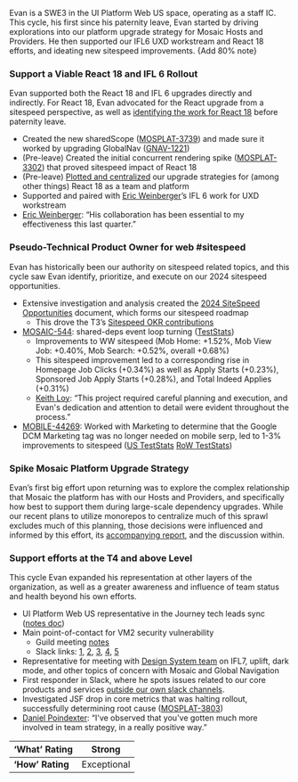 Evan is a SWE3 in the UI Platform Web US space, operating as a staff IC. This cycle, his first since his paternity leave, Evan started by driving explorations into our platform upgrade strategy for Mosaic Hosts and Providers. He then supported our IFL6 UXD workstream and React 18 efforts, and ideating new sitespeed improvements. {Add 80% note}

### Support a Viable React 18 and IFL 6 Rollout

Evan supported both the React 18 and IFL 6 upgrades directly and indirectly. For React 18, Evan advocated for the React upgrade from a sitespeed perspective, as well as [identifying the work for React 18](https://docs.google.com/document/u/0/d/179Kx2nSBvFeU7-4EmRMtDbGmlPE3g58edkC8vIj7M2s/edit) before paternity leave.

* Created the new sharedScope ([MOSPLAT-3739](https://indeed.atlassian.net/browse/MOSPLAT-3739)) and made sure it worked by upgrading GlobalNav ([GNAV-1221](https://indeed.atlassian.net/browse/GNAV-1221))  
* (Pre-leave) Created the initial concurrent rendering spike ([MOSPLAT-3302](https://indeed.atlassian.net/browse/MOSPLAT-3302)) that proved sitespeed impact of React 18  
* (Pre-leave) [Plotted and centralized](https://docs.google.com/document/d/179Kx2nSBvFeU7-4EmRMtDbGmlPE3g58edkC8vIj7M2s/edit#heading=h.py3tgi5skk4) our upgrade strategies for (among other things) React 18 as a team and platform  
* Supported and paired with [Eric Weinberger](mailto:eweinberger@indeed.com)’s IFL 6 work for UXD workstream  
* [Eric Weinberger](mailto:eweinberger@indeed.com): “His collaboration has been essential to my effectiveness this last quarter.”

### Pseudo-Technical Product Owner for web \#sitespeed

Evan has historically been our authority on sitespeed related topics, and this cycle saw Evan identify, prioritize, and execute on our 2024 sitespeed opportunities.

* Extensive investigation and analysis created the [2024 SiteSpeed Opportunities](https://docs.google.com/document/u/0/d/1r7IxWmRVGRibdBcShTOFR3xRC5SFC0vdExhEFPq1vvM/edit) document, which forms our sitespeed roadmap  
  * This drove the T3’s [Sitespeed OKR contributions](https://indeed.atlassian.net/browse/JSRCH-13529)  
* [MOSAIC-544](https://indeed.atlassian.net/browse/MOSAIC-544): shared-deps event loop turning ([TestStats](https://teststats.sandbox.indeed.net/mosaic_platform_shared_deps_turn_tst?selectedAllocName=A))  
  * Improvements to WW sitespeed (Mob Home: \+1.52%, Mob View Job: \+0.40%, Mob Search: \+0.52%, overall \+0.68%)  
  * This sitespeed improvement led to a corresponding rise in Homepage Job Clicks (+0.34%) as well as Apply Starts (+0.23%), Sponsored Job Apply Starts (+0.28%), and Total Indeed Applies (+0.31%)  
  * [Keith Loy](mailto:kloy@indeed.com): “This project required careful planning and execution, and Evan's dedication and attention to detail were evident throughout the process.”  
* [MOBILE-44269](https://indeed.atlassian.net/browse/MOBILE-44269): Worked with Marketing to determine that the Google DCM Marketing tag was no longer needed on mobile serp, led to 1-3% improvements to sitespeed ([US TestStats](https://teststats.sandbox.indeed.net/mobdcmtst?selectedAllocName=B&base=mobdcmtst1) [RoW TestStats](https://teststats.sandbox.indeed.net/mobdcmtst?selectedAllocName=A&base=mobdcmtst2))

### Spike Mosaic Platform Upgrade Strategy

Evan’s first big effort upon returning was to explore the complex relationship that Mosaic the platform has with our Hosts and Providers, and specifically how best to support them during large-scale dependency upgrades. While our recent plans to utilize monorepos to centralize much of this sprawl excludes much of this planning, those decisions were influenced and informed by this effort, its [accompanying report](https://docs.google.com/document/d/1qpuIsZApjzfuIlUthaPoC0mQLdJ205_GGNyNMaVgON0/edit), and the discussion within.

### Support efforts at the T4 and above Level

This cycle Evan expanded his representation at other layers of the organization, as well as a greater awareness and influence of team status and health beyond his own efforts.

* UI Platform Web US representative in the Journey tech leads sync ([notes doc](https://docs.google.com/document/d/1Y_kru92kuspKqH0Qf5qYfGMKP4mwTn88CWwWg12zBjI/edit))  
* Main point-of-contact for VM2 security vulnerability  
  * Guild meeting [notes](https://docs.google.com/document/d/1WOEEJlKNM5-2clZahb6nWCnR1udL4RBcPlKzhus1tG8/edit#heading=h.e29owrvkblnh)  
  * Slack links: [1](https://indeed-pte.slack.com/archives/GL9V31Z62/p1721163956409089?thread_ts=1721159236.763739&cid=GL9V31Z62), [2](https://indeed-pte.slack.com/archives/GL9V31Z62/p1721168285012339?thread_ts=1721164573.983799&cid=GL9V31Z62), [3](https://indeed-pte.slack.com/archives/GL9V31Z62/p1722287858419229?thread_ts=1722286703.877739&cid=GL9V31Z62), [4](https://indeed-pte.slack.com/archives/GL9V31Z62/p1722636102358789?thread_ts=1722617360.979629&cid=GL9V31Z62), [5](https://indeed-pte.slack.com/archives/CMH0XL2PM/p1726712382229929?thread_ts=1726710354.080959&cid=CMH0XL2PM)  
* Representative for meeting with [Design System team](https://docs.google.com/document/d/1r4IneBxE2208z8krYNve3fogLnUk9e0WXOxl_e1Y4mE/edit) on IFL7, uplift, dark mode, and other topics of concern with Mosaic and Global Navigation  
* First responder in Slack, where he spots issues related to our core products and services [outside our own slack channels](https://indeed-pte.slack.com/archives/C5Z7LCLEM/p1726176119999839?thread_ts=1726172631.775729&cid=C5Z7LCLEM).  
* Investigated JSF drop in core metrics that was halting rollout, successfully determining root cause ([MOSPLAT-3803](https://indeed.atlassian.net/browse/MOSPLAT-3803))  
* [Daniel Poindexter](mailto:dpoindexter@indeed.com): “I've observed that you've gotten much more involved in team strategy, in a really positive way.”

| ‘What’ Rating | Strong |
| :---- | :---: |
| **‘How’ Rating** | Exceptional |

